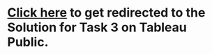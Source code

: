 # [Click here](https://public.tableau.com/views/Solution-task-3/MainDashboard?:language=en-US&:display_count=n&:origin=viz_share_link) to get redirected to the Solution for Task 3 on Tableau Public.
